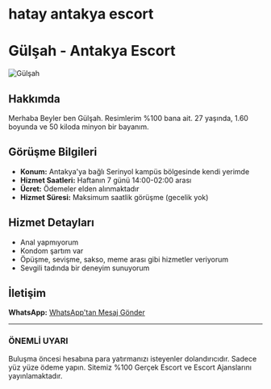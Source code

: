 # hatay antakya escort
# Gülşah - Antakya Escort

![Gülşah](https://hatayreklamevi.xyz/wp-content/uploads/2022/12/481bdd42-08ae-458d-9603-bd452f4fd9a2-458x500.jpg)

## Hakkımda

Merhaba Beyler ben Gülşah. Resimlerim %100 bana ait. 27 yaşında, 1.60 boyunda ve 50 kiloda minyon bir bayanım.

## Görüşme Bilgileri

- **Konum:** Antakya'ya bağlı Serinyol kampüs bölgesinde kendi yerimde
- **Hizmet Saatleri:** Haftanın 7 günü 14:00-02:00 arası
- **Ücret:** Ödemeler elden alınmaktadır
- **Hizmet Süresi:** Maksimum saatlik görüşme (gecelik yok)

## Hizmet Detayları

- Anal yapmıyorum
- Kondom şartım var
- Öpüşme, sevişme, sakso, meme arası gibi hizmetler veriyorum
- Sevgili tadında bir deneyim sunuyorum

## İletişim


**WhatsApp:** [WhatsApp'tan Mesaj Gönder](https://wa.me/905425850931)

---

### ÖNEMLİ UYARI
Buluşma öncesi hesabına para yatırmanızı isteyenler dolandırıcıdır. Sadece yüz yüze ödeme yapın. Sitemiz %100 Gerçek Escort ve Escort Ajanslarını yayınlamaktadır.
